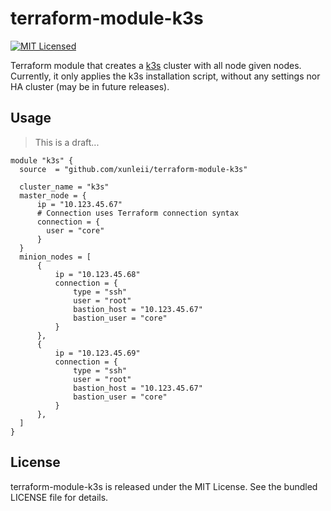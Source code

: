 terraform-module-k3s
=====================

[![MIT Licensed](https://img.shields.io/badge/license-MIT-green.svg)](https://tldrlegal.com/license/mit-license)

Terraform module that creates a [k3s](https://k3s.io/) cluster with all node given nodes. Currently, it only applies the k3s installation script, without any settings nor HA cluster (may be in future releases).

## Usage

> This is a draft...
```
module "k3s" {
  source  = "github.com/xunleii/terraform-module-k3s"

  cluster_name = "k3s"
  master_node = {
      ip = "10.123.45.67"
      # Connection uses Terraform connection syntax
      connection = {
        user = "core"
      }
  }
  minion_nodes = [
      {
          ip = "10.123.45.68"
          connection = {
              type = "ssh"
              user = "root"
              bastion_host = "10.123.45.67"
              bastion_user = "core"
          }
      },
      {
          ip = "10.123.45.69"
          connection = {
              type = "ssh"
              user = "root"
              bastion_host = "10.123.45.67"
              bastion_user = "core"
          }
      },
  ]
}
```

## License

terraform-module-k3s is released under the MIT License. See the bundled LICENSE file for details.